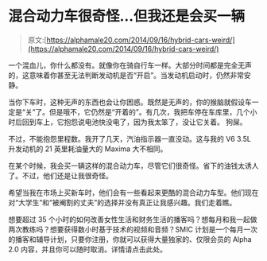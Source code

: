 # 混合动力车很奇怪…但我还是会买一辆

> 原文:[https://alphamale20.com/2014/09/16/hybrid-cars-weird/](https://alphamale20.com/2014/09/16/hybrid-cars-weird/)

一个混血儿，你什么都没有。就像你在骑自行车一样。大部分时间都是完全无声的，这意味着你甚至无法判断发动机是否“开启”。当发动机启动时，仍然非常安静。

当你下车时，这种无声的东西也会让你困惑。既然是无声的，你的猴脑就假设车一定是“关”了。但是哦不，它仍然是“开着的”。有几次，我把车停在车库里，几个小时后回到车上，它抱怨说电池快没电了，因为我太笨了，没让它关着。
狗屎。

不过，不能抱怨里程数。我开了几天，汽油指示器一直没动。这与我的 V6 3.5L 升发动机的 21 英里耗油量大的 Maxima 大不相同。

在某个时候，我会买一辆这样的混合动力车，尽管它们很奇怪。省下的油钱太诱人了。不过，他们还是让我很奇怪。

希望当我在市场上买新车时，他们会有一些看起来更酷的混合动力车型。他们现在对“大学生”和“被阉割的丈夫”的选择并没有真正让我感兴趣。我们走着瞧。

想要超过 35 个小时的如何改善女性生活和财务生活的播客吗？想每月和我一起做两次教练吗？想要获得数小时基于技术的视频和音频？SMIC 计划是一个每月一次的播客和辅导计划，只要你注册，你就可以获得大量独家的、仅限会员的 Alpha 2.0 内容，并且你可以随时取消。详情请点击此处。